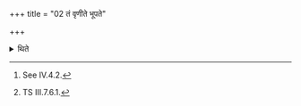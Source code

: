+++
title = "02 तं वृणीते भूपते"

+++

<details><summary>थिते</summary>

2. (The sacrificer) chooses[^1] him with bhūpate bhuvanapate...[^2]   

[^1]: See IV.4.2.  

[^2]: TS III.7.6.1.
</details>
